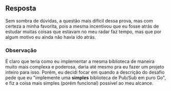 ## Resposta
Sem sombra de dúvidas, a questão mais difícil dessa prova, mas com certeza a minha favorita, pois a mesma incentivou que eu fosse atrás de estudar muitas coisas que estavam no meu radar faz tempo, mas que por algum motivo eu ainda não havia ido atrás.

### Observação
É claro que teria como eu implementar a mesma biblioteca de maneira muito mais complexa e poderosa, daria até mesmo pra eu fazer um projeto inteiro para isso. Porém, eu decidi focar em quando a descrição do desafio pede que eu "implemente uma **simples** biblioteca de Pub/Sub em puro Go", e fiz a coisa mais simples (porém funcional) possível ao meu alcance.